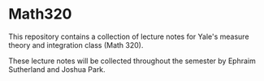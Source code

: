# Math320

This repository contains a collection of lecture notes for Yale's measure theory and integration class (Math 320).

These lecture notes will be collected throughout the semester by Ephraim Sutherland and Joshua Park.
